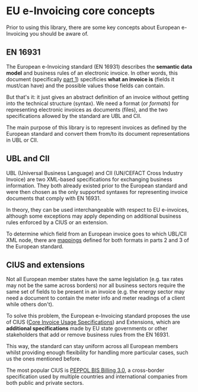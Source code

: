 # EU e-Invoicing core concepts
Prior to using this library, there are some key concepts about European e-Invoicing you should be aware of.

## EN 16931
The European e-Invoicing standard (EN 16931) describes the **semantic data model** and business rules of an electronic
invoice. In other words, this document (specifically [part 1][1]) specificies **what an invoice is** (fields it must/can
have) and the possible values those fields can contain.

But that's it: it just gives an abstract definition of an invoice without getting into the technical structure (syntax).
We need a format (or *formats*) for representing electronic invoices as documents (files), and the two specifications
allowed by the standard are UBL and CII.

The main purpose of this library is to represent invoices as defined by the European standard and convert them from/to
its document representations in UBL or CII.

## UBL and CII
UBL (Universal Business Language) and CII (UN/CEFACT Cross Industry Invoice) are two XML-based specifications for
exchanging business information. They both already existed prior to the European standard and were then chosen as the
only supported syntaxes for representing invoice documents that comply with EN 16931.

In theory, they can be used interchangeable with respect to EU e-invoices, although some exceptions may apply depending
on additional business rules enforced by a CIUS or an extension.

To determine which field from an European invoice goes to which UBL/CII XML node, there are [mappings][2] defined for
both formats in parts 2 and 3 of the European standard.

## CIUS and extensions
Not all European member states have the same legislation (e.g. tax rates may not be the same across borders) nor all
business sectors require the same set of fields to be present in an invoice (e.g. the energy sector may need a document
to contain the meter info and meter readings of a client while others don't).

To solve this problem, the European e-Invoicing standard proposes the use of CIUS ([Core Invoice Usage Specifications][3])
and Extensions, which are **additional specifications** made by EU state governments or other stakeholders that add or
remove business rules from the EN 16931.

This way, the standard can stay uniform across all European members whilst providing enough flexibility for handling
more particular cases, such us the ones mentioned before.

The most popular CIUS is [PEPPOL BIS Billing 3.0][4], a cross-border specification used by multiple countries and
international companies from both public and private sectors.

[1]: https://ec.europa.eu/cefdigital/wiki/display/CEFDIGITAL/Navigating+the+eInvoicing+standard+documentation
[2]: https://ec.europa.eu/cefdigital/wiki/display/CEFDIGITAL/Required+syntaxes
[3]: https://ec.europa.eu/cefdigital/wiki/x/5xLoAg
[4]: http://docs.peppol.eu/poacc/billing/3.0/
